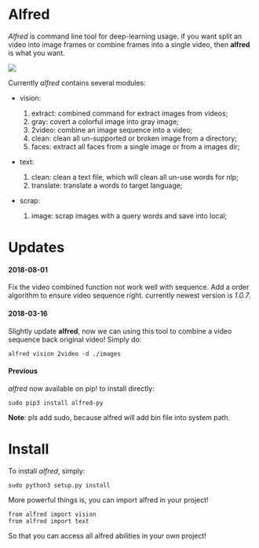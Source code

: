# Alfred

*Alfred* is command line tool for deep-learning usage. if you want split an video into image frames or combine frames into a single video, then **alfred** is what you want.

![](https://i.loli.net/2018/02/05/5a77dd1e89e69.png)




Currently *alfred* contains several modules:

- vision:
  1. extract: combined command for extract images from videos;
  2. gray: covert a colorful image into gray image;
  3. 2video: combine an image sequence into a video;
  4. clean: clean all un-supported or broken image from a directory;
  5. faces: extract all faces from a single image or from a images dir;

- text:
  1. clean: clean a text file, which will clean all un-use words for nlp;
  2. translate: translate a words to target language;

- scrap:
  1. image: scrap images with a query words and save into local;

# Updates

#### 2018-08-01
Fix the video combined function not work well with sequence. Add a order algorithm to ensure video sequence right.
currently newest version is *1.0.7*.

#### 2018-03-16
Slightly update **alfred**, now we can using this tool to combine a video sequence back original video!
Simply do:
```angular2html
alfred vision 2video -d ./images
```

#### Previous

*alfred* now available on pip! to install directly:

```angular2html
sudo pip3 install alfred-py
```
**Note**: pls add sudo, because alfred will add bin file into system path.

# Install
To install *alfred*, simply:

```
sudo python3 setup.py install
```
More powerful things is, you can import alfred in your project!

```
from alfred import vision
from alfred import text
```
So that you can access all alfred abilities in your own project!
